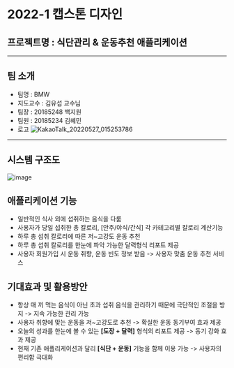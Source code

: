 # 2022-1 캡스톤 디자인 
## 프로젝트명 : 식단관리 & 운동추천 애플리케이션
---
## 팀 소개
- 팀명 : BMW
- 지도교수 : 김유섭 교수님
- 팀장 : 20185248 백지원
- 팀원 : 20185234 김혜민
- 로고 
![KakaoTalk_20220527_015253786](https://user-images.githubusercontent.com/101175984/170536729-1d18f47e-2946-418b-b22e-62dc95ee1086.jpg)
---
## 시스템 구조도
![image](https://user-images.githubusercontent.com/101175984/170538015-83d00d58-7e21-4038-b3c6-d917dd88a734.png)

## 애플리케이션 기능

- 일반적인 식사 외에 섭취하는 음식을 다룸
- 사용자가 당일 섭취한 총 칼로리, [안주/야식/간식] 각 카테고리별 칼로리 계산기능
- 하루 총 섭취 칼로리에 따른 저~고강도 운동 추천
- 하루 총 섭취 칼로리를 한눈에 파악 가능한 달력형식 리포트 제공
- 사용자 회원가입 시 운동 취향, 운동 빈도 정보 받음 -> 사용자 맞춤 운동 추천 서비스


## 기대효과 및 활용방안

- 항상 매 끼 먹는 음식이 아닌 초과 섭취 음식을 관리하기 때문에 극단적인 조절을 방지
  -> 지속 가능한 관리 가능
- 사용자 취향에 맞는 운동을 저~고강도로 추천
  -> 확실한 운동 동기부여 효과 제공
- 오늘의 성과를 한눈에 볼 수 있는 **[도장 + 달력]** 형식의 리포트 제공
  -> 동기 강화 효과 제공
- 현재 기존 애플리케이션과 달리 **[식단 + 운동]** 기능을 함께 이용 가능
  -> 사용자의 편리함 극대화

 
